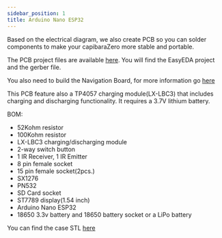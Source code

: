 ```yaml
---
sidebar_position: 1
title: Arduino Nano ESP32
---
```


Based on the electrical diagram, we also create PCB so you can solder components to make your capibaraZero more stable and portable.

The PCB project files are available [here](https://github.com/CapibaraZero/resources/tree/main/PCB/Arduino_Nano_ESP32/). You will find the EasyEDA project and the gerber file.

You also need to build the Navigation Board, for more information go [here](/docs/docs/pcb/Navigation_Board)

This PCB feature also a TP4057 charging module(LX-LBC3) that includes charging and discharging functionality. It requires a 3.7V lithium battery.

BOM:

- 52Kohm resistor
- 100Kohm resistor
- LX-LBC3 charging/discharging module
- 2-way switch button
- 1 IR Receiver, 1 IR Emitter
- 8 pin female socket
- 15 pin female socket(2pcs.)
- SX1276
- PN532
- SD Card socket
- ST7789 display(1.54 inch)
- Arduino Nano ESP32
- 18650 3.3v battery and 18650 battery socket or a LiPo battery

You can find the case STL [here](https://github.com/CapibaraZero/resources/tree/main/STL/arduino_nano_esp32)